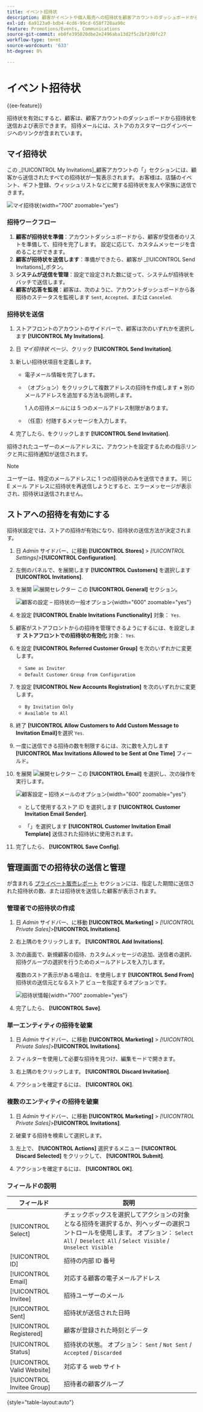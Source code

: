 ```yaml
---
title: イベント招待状
description: 顧客がイベントや個人販売への招待状を顧客アカウントのダッシュボードから送信および表示する方法について説明します。
exl-id: 6a9123a0-bdb4-4cd6-99cd-658f728aa90c
feature: Promotions/Events, Communications
source-git-commit: eb0fe395020dbe2e2496aba13d2f5c2bf2d0fc27
workflow-type: tm+mt
source-wordcount: '633'
ht-degree: 0%

---
```


# イベント招待状

{{ee-feature}}

招待状を有効にすると、顧客は、顧客アカウントのダッシュボードから招待状を送信および表示できます。 招待メールには、ストアのカスタマーログインページへのリンクが含まれています。

## マイ招待状

この _[!UICONTROL My Invitations]_顧客アカウントの「」セクションには、顧客から送信されたすべての招待状が一覧表示されます。 お客様は、店舗のイベント、ギフト登録、ウィッシュリストなどに関する招待状を友人や家族に送信できます。

![マイ招待状](./assets/account-dashboard-my-invitations.png){width="700" zoomable="yes"}

### 招待ワークフロー

1. **顧客が招待状を準備**：アカウントダッシュボードから、顧客が受信者のリストを準備して、招待を完了します。 設定に応じて、カスタムメッセージを含めることができます。
1. **顧客が招待状を送信します**：準備ができたら、顧客が _[!UICONTROL Send Invitations]_ボタン。
1. **システムが送信を管理**：設定で設定された数に従って、システムが招待状をバッチで送信します。
1. **顧客が応答を監視**：顧客は、次のように、アカウントダッシュボードから各招待のステータスを監視します `Sent`, `Accepted`、または `Canceled`.

### 招待状を送信

1. ストアフロントのアカウントのサイドバーで、顧客は次のいずれかを選択します **[!UICONTROL My Invitations]**.

1. 日 _マイ招待状_ ページ、クリック **[!UICONTROL Send Invitation]**.

1. 新しい招待状項目を定義します。

   - 電子メール情報を完了します。

   - （オプション）をクリックして複数アドレスの招待を作成します **+** 別のメールアドレスを追加する方法も説明します。

     1 人の招待メールには 5 つのメールアドレス制限があります。

   - （任意）付随するメッセージを入力します。

1. 完了したら、をクリックします **[!UICONTROL Send Invitation]**.

招待されたユーザーのメールアドレスに、アカウントを設定するための指示リンクと共に招待通知が送信されます。

>[!NOTE]
>
>ユーザーは、特定のメールアドレスに 1 つの招待状のみを送信できます。 同じ E メール アドレスに招待状を再送信しようとすると、エラーメッセージが表示され、招待状は送信されません。

## ストアへの招待を有効にする

招待状設定では、ストアの招待が有効になり、招待状の送信方法が決定されます。

1. 日 _Admin_ サイドバー、に移動 **[!UICONTROL Stores]** > _[!UICONTROL Settings]_>**[!UICONTROL Configuration]**.

1. 左側のパネルで、を展開します **[!UICONTROL Customers]** を選択します **[!UICONTROL Invitations]**.

1. を展開 ![展開セレクター](../assets/icon-display-expand.png) この **[!UICONTROL General]** セクション。

   ![顧客の設定 – 招待状の一般オプション](../configuration-reference/customers/assets/invitations-general.png){width="600" zoomable="yes"}

1. を設定 **[!UICONTROL Enable Invitations Functionality]** 対象： `Yes`.

1. 顧客がストアフロントからの招待を管理できるようにするには、を設定します **ストアフロントでの招待状の有効化** 対象： `Yes`.

1. を設定 **[!UICONTROL Referred Customer Group]** を次のいずれかに変更します。

   - `Same as Inviter`
   - `Default Customer Group from Configuration`

1. を設定 **[!UICONTROL New Accounts Registration]** を次のいずれかに変更します。

   - `By Invitation Only`
   - `Available to All`

1. 終了 **[!UICONTROL Allow Customers to Add Custom Message to Invitation Email]**&#x200B;を選択 `Yes`.

1. 一度に送信できる招待の数を制限するには、次に数を入力します **[!UICONTROL Max Invitations Allowed to be Sent at One Time]** フィールド。

1. を展開 ![展開セレクター](../assets/icon-display-expand.png) この **[!UICONTROL Email]** を選択し、次の操作を実行します。

   ![顧客設定 – 招待メールのオプション](../configuration-reference/customers/assets/invitations-email.png){width="600" zoomable="yes"}

   - として使用するストア ID を選択します **[!UICONTROL Customer Invitation Email Sender]**.

   - 「」を選択します **[!UICONTROL Customer Invitation Email Template]** 送信された招待状に使用されます。

1. 完了したら、 **[!UICONTROL Save Config]**.

## 管理画面での招待状の送信と管理

が含まれる [プライベート販売レポート](../getting-started/private-sales-reports.md) セクションには、指定した期間に送信された招待状の数、または招待状を送信した顧客が表示されます。

### 管理者での招待状の作成

1. 日 _Admin_ サイドバー、に移動 **[!UICONTROL Marketing]** > _[!UICONTROL Private Sales]_>**[!UICONTROL Invitations]**.

1. 右上隅のをクリックします。 **[!UICONTROL Add Invitations]**.

1. 次の画面で、新規顧客の招待、カスタムメッセージの追加、送信者の選択、招待グループの選択を行うためのメールアドレスを入力します。

   複数のストア表示がある場合は、を使用します **[!UICONTROL Send From]** 招待状の送信元となるストア ビューを指定するオプションです。

   ![招待状情報](./assets/create-invitation-page.png){width="700" zoomable="yes"}

1. 完了したら、 **[!UICONTROL Save]**.

### 単一エンティティの招待を破棄

1. 日 _Admin_ サイドバー、に移動 **[!UICONTROL Marketing]** > _[!UICONTROL Private Sales]_>**[!UICONTROL Invitations]**.

1. フィルターを使用して必要な招待を見つけ、編集モードで開きます。

1. 右上隅のをクリックします。 **[!UICONTROL Discard Invitation]**.

1. アクションを確定するには、 **[!UICONTROL OK]**.

### 複数のエンティティの招待を破棄

1. 日 _Admin_ サイドバー、に移動 **[!UICONTROL Marketing]** > _[!UICONTROL Private Sales]_>**[!UICONTROL Invitations]**.

1. 破棄する招待を検索して選択します。

1. 左上で、 **[!UICONTROL Actions]** 選択するメニュー **[!UICONTROL Discard Selected]** をクリックして、 **[!UICONTROL Submit]**.

1. アクションを確定するには、 **[!UICONTROL OK]**.

### フィールドの説明

| フィールド | 説明 |
|--- |--- |
| [!UICONTROL Select] | チェックボックスを選択してアクションの対象となる招待を選択するか、列ヘッダーの選択コントロールを使用します。 オプション： `Select All` /` Deselect All` / `Select Visible` / `Unselect Visible` |
| [!UICONTROL ID] | 招待の内部 ID 番号 |
| [!UICONTROL Email] | 対応する顧客の電子メールアドレス |
| [!UICONTROL Invitee] | 招待ユーザーのメール |
| [!UICONTROL Sent] | 招待状が送信された日時 |
| [!UICONTROL Registered] | 顧客が登録された時刻とデータ |
| [!UICONTROL Status] | 招待状の状態。 オプション： `Sent` / `Not Sent` / `Accepted` / `Discarded` |
| [!UICONTROL Valid Website] | 対応する web サイト |
| [!UICONTROL Invitee Group] | 招待者の顧客グループ |

{style="table-layout:auto"}
